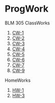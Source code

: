 # ProgWork

BLM 305
ClassWorks
1. [CW-1](https://hamzacakmak.github.io/ProgWork/sayac.html)
2. [CW-2](https://hamzacakmak.github.io/ProgWork/array_operations.html)
3. [CW-3](https://hamzacakmak.github.io/ProgWork/inspector.html)
4. [CW-4](https://hamzacakmak.github.io/ProgWork/CW4.html)
5. [CW-5](https://hamzacakmak.github.io/ProgWork/CW5.html)
6. [CW-6](https://hamzacakmak.github.io/ProgWork/CW6.html)
7. [CW-7](https://hamzacakmak.github.io/ProgWork/CW7/index.html)
8. [CW-9](https://hamzacakmak.github.io/ProgWork/CW9.html)

HomeWorks
1. [HW-1](https://hamzacakmak.github.io/ProgWork/HW1.html)
2. [HW-3](https://hamzacakmak.github.io/ProgWork/HW3/index.html)

